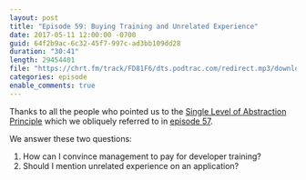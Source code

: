 ```yaml
---
layout: post
title: "Episode 59: Buying Training and Unrelated Experience"
date: 2017-05-11 12:00:00 -0700
guid: 64f2b9ac-6c32-45f7-997c-ad3bb109dd28
duration: "30:41"
length: 29454401
file: "https://chrt.fm/track/FD81F6/dts.podtrac.com/redirect.mp3/download.softskills.audio/sse-059.mp3"
categories: episode
enable_comments: true
---
```


Thanks to all the people who pointed us to the [Single Level of Abstraction Principle](http://principles-wiki.net/principles:single_level_of_abstraction) which we obliquely referred to in [episode 57](http://softskills.audio/2017/04/25/episode-57-management-tasks-i-hate-and-difficult-co-workers/).

We answer these two questions:

1. How can I convince management to pay for developer training?
2. Should I mention unrelated experience on an application?

